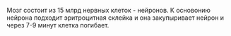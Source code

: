 Мозг состоит из 15 млрд нервных клеток - нейронов. К основонию нейрона подходит эритроцитная склейка и она закупыривает нейрон и через 7-9 минут клетка погибает.